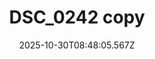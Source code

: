 ---
title: "DSC_0242 copy"
description: ""
image: "/uploads/photos/0034-DSC_0242_copy.webp"
display: "/uploads/photos/0034-DSC_0242_copy-display.webp"
thumbnail: "/uploads/photos/0034-DSC_0242_copy-thumb.webp"
width: 6000
height: 4000
featured: false
date: 2025-10-30T08:48:05.567Z
order: 0
---